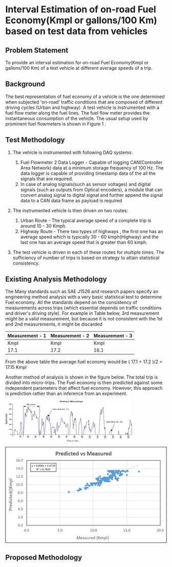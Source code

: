 # Interval Estimation of on-road Fuel Economy(Kmpl or gallons/100 Km) based on test data from vehicles
## Problem Statement
To provide an interval estimation for on-road Fuel Economy(Kmpl or gallons/100 Km) of a test vehicle at different average speeds of a trip.

## Background
The best representation of fuel economy of a vehicle is the one determined when subjected 'on-road' traffic conditions that are composed of different driving cycles (Urban and highway). A test vehicle is instrumented with a fuel flow meter along the fuel lines. The fuel flow meter provides the instantaneous consumption of the vehicle. The usual setup used by prominent fuel flowmeters is shown in Figure 1 .

## Test Methodology
1. The vehicle is instrumented with following DAQ systems:
   1. Fuel Flowmeter
   2 Data Logger - Capable of logging CAN(Controller Area Network) data at a minimum storage frequency of 100 Hz. The data logger is      capable of providing timestamp data of the all the signals that are required.
   3. In case of analog signals(such as sensor voltages) and digital signals (such as outputs from Optical encoders), a module that can convert analog signal to digital signal and further append the signal data to a  CAN data frame as payload is required
2. The instrumented vehicle is then driven on two routes:
      1. Urban Route - The typical average speed of a complete trip is around 10 - 30 Kmph.
      2. Highway Route - There two types of highways , the first one has an average speed which is typically 30 - 60 kmph(Highway) and the last one has an average speed that is greater than 60 kmph.

3. The test vehicle is driven in each of these routes for multiple times. The sufficiency of number of trips is based on strategy to attain statistical consistency.

## Existing Analysis Methodology

The Many standards such as SAE J1526 and research papers specify an engineering method analysis with a very basic statistical test to determine Fuel economy. All the standards depend on the consistency of measurements across trips (which essential depends on traffic conditions and driver's driving style). For example in Table below, 3rd measurement might be a valid measurement, but because it is not consistent with the 1st and 2nd measurements, it might be discarded

| Measurement - 1 | Measurement - 2 | Measurement - 3 |
| --------------- | -------------- | ---------------- |
| Kmpl | Kmpl | Kmpl |
| 17.1 | 17.2 | 16.1 |

From the above table the average fuel economy would be ( 17.1 + 17.2 )/2  = 17.15 Kmpl

Another method of analysis is shown in the figure below. The total trip is divided into micro-trips. The Fuel economy is then predicted against some independent parameters that affect fuel economy. However, this approach is prediction rather than an inference from an experiment.

![images](https://github.com/rohitsaikiran91/Inferential-Statistics-on-Automotive-test-data/blob/master/Interval_Estimation_of_Fuel_Economy_Test_Vehicle/Dumpt/MT_Example.jfif)

![images](https://github.com/rohitsaikiran91/Inferential-Statistics-on-Automotive-test-data/blob/master/Interval_Estimation_of_Fuel_Economy_Test_Vehicle/Dumpt/Prediction.PNG)

## Proposed Methodology
